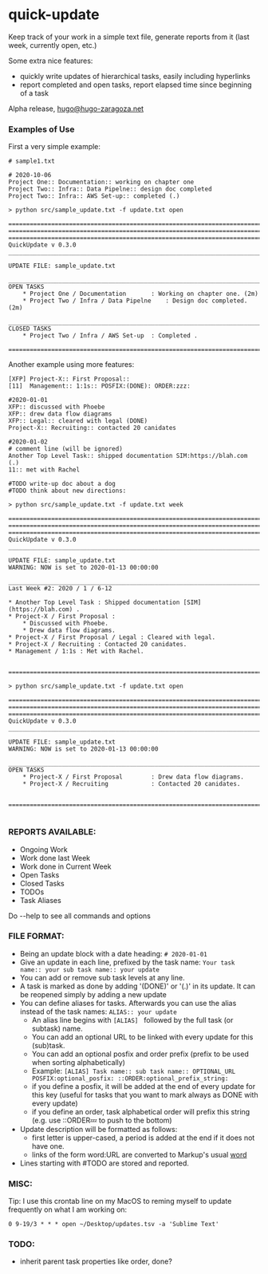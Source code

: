 # quick-update

Keep track of your work in a simple text file, generate reports from it (last week, currently open, etc.)

Some extra nice features:
  * quickly write updates of hierarchical tasks, easily including hyperlinks
  * report completed and open tasks, report elapsed time since beginning of a task


Alpha release, hugo@hugo-zaragoza.net

### Examples of Use

First a very simple example:

```
# sample1.txt

# 2020-10-06 
Project One:: Documentation:: working on chapter one
Project Two:: Infra:: Data Pipelne:: design doc completed
Project Two:: Infra:: AWS Set-up:: completed (.)
```
```
> python src/sample_update.txt -f update.txt open

================================================================================================================================================================
================================================================================================================================================================
================================================================================================================================================================
QuickUpdate v 0.3.0
________________________________________________________________________________________________________________________________________________________________

UPDATE FILE: sample_update.txt

________________________________________________________________________________________________________________________________________________________________
OPEN TASKS
    * Project One / Documentation   	: Working on chapter one. (2m)
    * Project Two / Infra / Data Pipelne	: Design doc completed. (2m)

________________________________________________________________________________________________________________________________________________________________
CLOSED TASKS
    * Project Two / Infra / AWS Set-up	: Completed .

================================================================================================================================================================
```
Another example using more features:
```
[XFP] Project-X:: First Proposal::
[11]  Management:: 1:1s:: POSFIX:(DONE): ORDER:zzz:

#2020-01-01
XFP:: discussed with Phoebe
XFP:: drew data flow diagrams
XFP:: Legal:: cleared with legal (DONE)
Project-X:: Recruiting:: contacted 20 canidates

#2020-01-02
# comment line (will be ignored)
Another Top Level Task:: shipped documentation SIM:https://blah.com (.)
11:: met with Rachel

#TODO write-up doc about a dog
#TODO think about new directions:
```
```
> python src/sample_update.txt -f update.txt week

================================================================================================================================================================
================================================================================================================================================================
================================================================================================================================================================
QuickUpdate v 0.3.0
________________________________________________________________________________________________________________________________________________________________

UPDATE FILE: sample_update.txt
WARNING: NOW is set to 2020-01-13 00:00:00

________________________________________________________________________________________________________________________________________________________________
Last Week #2: 2020 / 1 / 6-12

* Another Top Level Task : Shipped documentation [SIM](https://blah.com) .
* Project-X / First Proposal :
    * Discussed with Phoebe.
    * Drew data flow diagrams.
* Project-X / First Proposal / Legal : Cleared with legal.
* Project-X / Recruiting : Contacted 20 canidates.
* Management / 1:1s : Met with Rachel.


================================================================================================================================================================

> python src/sample_update.txt -f update.txt open

================================================================================================================================================================
================================================================================================================================================================
================================================================================================================================================================
QuickUpdate v 0.3.0
________________________________________________________________________________________________________________________________________________________________

UPDATE FILE: sample_update.txt
WARNING: NOW is set to 2020-01-13 00:00:00

________________________________________________________________________________________________________________________________________________________________
OPEN TASKS
    * Project-X / First Proposal    	: Drew data flow diagrams.
    * Project-X / Recruiting        	: Contacted 20 canidates.


================================================================================================================================================================


```

### REPORTS AVAILABLE:
  * Ongoing Work
  * Work done last Week
  * Work done in Current Week
  * Open Tasks
  * Closed Tasks
  * TODOs
  * Task Aliases
  
  Do --help to see all commands and options

### FILE FORMAT:
  * Being an update block with a date heading: `# 2020-01-01`
  * Give an update in each line, prefixed by the task name: `Your task name:: your sub task name:: your update`
  * You can add or remove sub task levels at any line.
  * A task is marked as done by adding '(DONE)' or '(.)' in its update. It can be reopened simply by adding a new update
  * You can define aliases for tasks. Afterwards you can use the alias instead of the task names: ```ALIAS:: your update``` 
    * An alias line begins with `[ALIAS] ` followed by the full task (or subtask) name.
    * You can add an optional URL to be linked with every update for this (sub)task.
    * You can add an optional posfix and order prefix (prefix to be used when sorting alphabetically)
    * Example: `[ALIAS] Task name:: sub task name:: OPTIONAL_URL POSFIX:optional_posfix: ::ORDER:optional_prefix_string:`
    * if you define a posfix, it will be added at the end of every update for this key (useful for tasks that you want to mark always as DONE with every update)
    * if you define an order, task alphabetical order will prefix this string (e.g. use ::ORDER:zzz: to push to the bottom)
  * Update description will be formatted as follows: 
    * first letter is upper-cased, a period is added at the end if it does not have one.
    * links of the form word:URL are converted to Markup's usual [word](url)
  * Lines starting with #TODO are stored and reported.
  

### MISC:

Tip: I use this crontab line on my MacOS to reming myself to update frequently on what I am working on:
```
0 9-19/3 * * * open ~/Desktop/updates.tsv -a 'Sublime Text'
```

### TODO: 
- inherit parent task properties like order, done?
